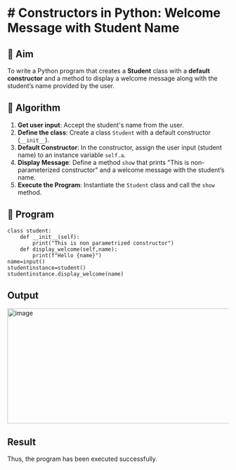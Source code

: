 # # Constructors in Python: Welcome Message with Student Name

## 🎯 Aim
To write a Python program that creates a **Student** class with a **default constructor** and a method to display a welcome message along with the student’s name provided by the user.

## 🧠 Algorithm
1. **Get user input**: Accept the student's name from the user.
2. **Define the class**: Create a class `Student` with a default constructor (`__init__`).
3. **Default Constructor**: In the constructor, assign the user input (student name) to an instance variable `self.a`.
4. **Display Message**: Define a method `show` that prints "This is non-parameterized constructor" and a welcome message with the student’s name.
5. **Execute the Program**: Instantiate the `Student` class and call the `show` method.

## 🧾 Program
~~~
class student:
    def __init__(self):
        print("This is non parametrized constructor")
    def display_welcome(self,name):
        print(f"Hello {name}")
name=input()
studentinstance=student()
studentinstance.display_welcome(name)
~~~
## Output
<img width="1020" height="261" alt="image" src="https://github.com/user-attachments/assets/51390eaf-69f1-41d5-9d1f-e29964152187" />

## Result
Thus, the program has been executed successfully.
